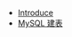* [Introduce](/database/mysql/ "Introduce")
* [MySQL 建表](/database/mysql/mysql%20命名规则.md "Mysql 命名规则")
